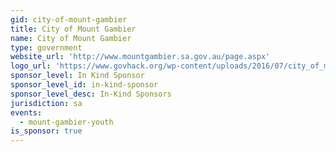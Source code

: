 ```yaml
---
gid: city-of-mount-gambier
title: City of Mount Gambier
name: City of Mount Gambier
type: government
website_url: 'http://www.mountgambier.sa.gov.au/page.aspx'
logo_url: 'https://www.govhack.org/wp-content/uploads/2016/07/city_of_mount_gambier.png'
sponsor_level: In Kind Sponsor
sponsor_level_id: in-kind-sponsor
sponsor_level_desc: In-Kind Sponsors
jurisdiction: sa
events:
  - mount-gambier-youth
is_sponsor: true
---
```

